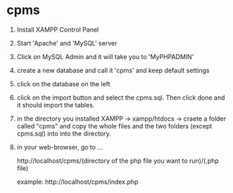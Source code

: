 # cpms
1. Install XAMPP Control Panel
2. Start 'Apache' and 'MySQL' server
3. Click on MySQL Admin and it will take you to 'MyPHPADMIN'
4. create a new database and call it 'cpms' and keep default settings
5. click on the database on the left 
6. click on the import button and select the cpms.sql. Then click done and it should import the tables.
7. in the directory you installed XAMPP -> xampp/htdocs -> craete a folder called "cpms" and copy the whole files and the two folders (except cpms.sql) into into the directory.

8. in your web-browser, go to ...

    http://localhost/cpms/(directory of the php file you want to run)/(.php file)

    example:
    http://localhost/cpms/index.php
